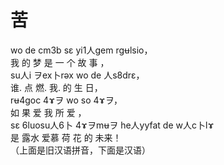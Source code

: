 # 苦
wo de cm3b sε yi1人gem rgʉlsio，  
我  的  梦       是 一     个       故 事 ，  
su人i ヲex卜rəx wo de 人s8drε，  
谁.      点      燃.   我. 的   生 日，  
rʉ4goc 4ɤヲ wo so 4ɤヲ，  
如 果      爱    我 所    爱  ，  
sε 6luosu人6卜 4ɤヲmʉヲ he人yyfat de w人c卜lɤ  
是  露水             爱慕            荷     花      的    未来！  
（上面是旧汉语拼音，下面是汉语）  


